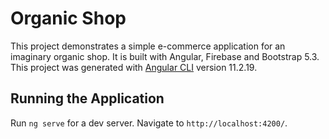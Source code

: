 # Organic Shop

This project demonstrates a simple e-commerce application for an imaginary organic shop. It is built with Angular, Firebase and Bootstrap 5.3.
This project was generated with [Angular CLI](https://github.com/angular/angular-cli) version 11.2.19.

## Running the Application

Run `ng serve` for a dev server. Navigate to `http://localhost:4200/`.
